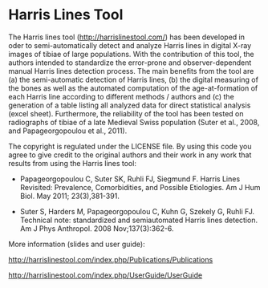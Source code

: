 Harris Lines Tool
======

The Harris lines tool (http://harrislinestool.com/) has been developed in oder to semi-automatically detect and analyze Harris lines in digital X-ray images of tibiae of large populations. With the contribution of this tool, the authors intended to standardize the error-prone and observer-dependent manual Harris lines detection process. The main benefits from the tool are (a) the semi-automatic detection of Harris lines, (b) the digital measuring of the bones as well as the automated computation of the age-at-formation of each Harris line according to different methods / authors and (c) the generation of a table listing all analyzed data for direct statistical analysis (excel sheet). Furthermore, the reliability of the tool has been tested on radiographs of tibiae of a late Medieval Swiss population (Suter et al., 2008, and Papageorgopoulou et al., 2011).

The copyright is regulated under the LICENSE file. By using this code you agree to give credit to the original authors and their work in any work that results from using the Harris lines tool:

* Papageorgopoulou C, Suter SK, Ruhli FJ, Siegmund F. Harris Lines Revisited: Prevalence, Comorbidities, and Possible Etiologies. Am J Hum Biol. May 2011; 23(3),381-391.

* Suter S, Harders M, Papageorgopoulou C, Kuhn G, Szekely G, Ruhli FJ. Technical note: standardized and semiautomated Harris lines detection. Am J Phys Anthropol. 2008 Nov;137(3):362-6.

More information (slides and user guide):

http://harrislinestool.com/index.php/Publications/Publications

http://harrislinestool.com/index.php/UserGuide/UserGuide
